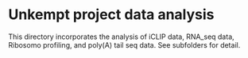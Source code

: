 # Unkempt project data analysis
This directory incorporates the analysis of iCLIP data, RNA_seq data, Ribosomo profiling, and poly(A) tail seq data.
See subfolders for detail.
